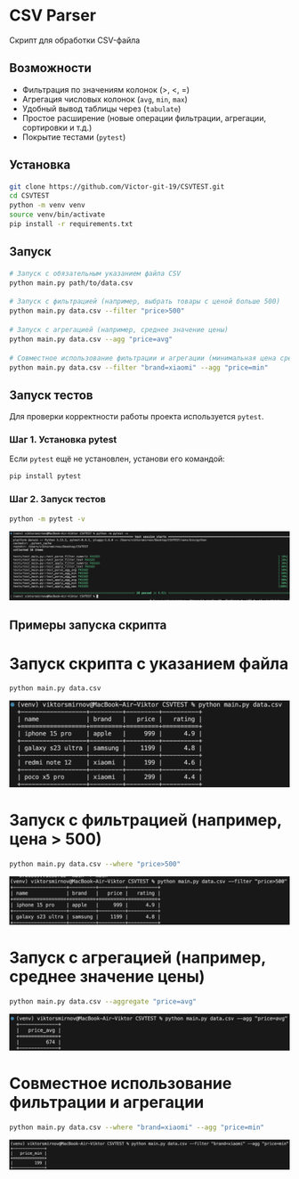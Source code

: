 # CSV Parser

Cкрипт для обработки CSV-файла

## Возможности

- Фильтрация по значениям колонок (>, <, =)
- Агрегация числовых колонок (`avg`, `min`, `max`)
- Удобный вывод таблицы через (`tabulate`)
- Простое расширение (новые операции фильтрации, агрегации, сортировки и т.д.)
- Покрытие тестами (`pytest`)

## Установка

```bash
git clone https://github.com/Victor-git-19/CSVTEST.git
cd CSVTEST
python -m venv venv
source venv/bin/activate
pip install -r requirements.txt
```

## Запуск

```bash
# Запуск с обязательным указанием файла CSV
python main.py path/to/data.csv

# Запуск с фильтрацией (например, выбрать товары с ценой больше 500)
python main.py data.csv --filter "price>500"

# Запуск с агрегацией (например, среднее значение цены)
python main.py data.csv --agg "price=avg"

# Совместное использование фильтрации и агрегации (минимальная цена среди товаров бренда xiaomi)
python main.py data.csv --filter "brand=xiaomi" --agg "price=min"
```

## Запуск тестов

Для проверки корректности работы проекта используется `pytest`.

### Шаг 1. Установка pytest

Если `pytest` ещё не установлен, установи его командой:

```bash
pip install pytest
```

### Шаг 2. Запуск тестов

```bash
python -m pytest -v
```
![alt text](image-4.png)

## Примеры запуска скрипта

# Запуск скрипта с указанием файла
```bash
python main.py data.csv
```
![alt text](image.png)

# Запуск с фильтрацией (например, цена > 500)
```bash
python main.py data.csv --where "price>500"
```
![alt text](image-1.png)

# Запуск с агрегацией (например, среднее значение цены)
```bash
python main.py data.csv --aggregate "price=avg"
```
![alt text](image-2.png)

# Совместное использование фильтрации и агрегации
```bash
python main.py data.csv --where "brand=xiaomi" --agg "price=min"
```
![alt text](image-3.png)
